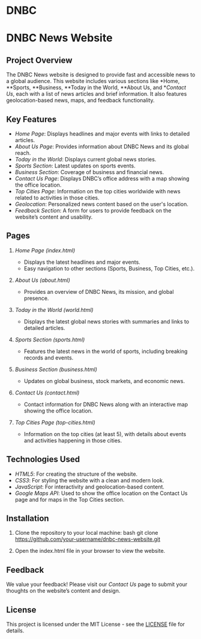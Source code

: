 # DNBC
# DNBC News Website

## Project Overview
The DNBC News website is designed to provide fast and accessible news to a global audience. This website includes various sections like *Home, **Sports, **Business, **Today in the World, **About Us, and **Contact Us*, each with a list of news articles and brief information. It also features geolocation-based news, maps, and feedback functionality.

## Key Features
- *Home Page*: Displays headlines and major events with links to detailed articles.
- *About Us Page*: Provides information about DNBC News and its global reach.
- *Today in the World*: Displays current global news stories.
- *Sports Section*: Latest updates on sports events.
- *Business Section*: Coverage of business and financial news.
- *Contact Us Page*: Displays DNBC’s office address with a map showing the office location.
- *Top Cities Page*: Information on the top cities worldwide with news related to activities in those cities.
- *Geolocation*: Personalized news content based on the user's location.
- *Feedback Section*: A form for users to provide feedback on the website’s content and usability.

## Pages
1. *Home Page (index.html)*  
   - Displays the latest headlines and major events.
   - Easy navigation to other sections (Sports, Business, Top Cities, etc.).

2. *About Us (about.html)*  
   - Provides an overview of DNBC News, its mission, and global presence.

3. *Today in the World (world.html)*  
   - Displays the latest global news stories with summaries and links to detailed articles.

4. *Sports Section (sports.html)*  
   - Features the latest news in the world of sports, including breaking records and events.

5. *Business Section (business.html)*  
   - Updates on global business, stock markets, and economic news.

6. *Contact Us (contact.html)*  
   - Contact information for DNBC News along with an interactive map showing the office location.

7. *Top Cities Page (top-cities.html)*  
   - Information on the top cities (at least 5), with details about events and activities happening in those cities.

## Technologies Used
- *HTML5*: For creating the structure of the website.
- *CSS3*: For styling the website with a clean and modern look.
- *JavaScript*: For interactivity and geolocation-based content.
- *Google Maps API*: Used to show the office location on the Contact Us page and for maps in the Top Cities section.
  
## Installation
1. Clone the repository to your local machine:
    bash
    git clone https://github.com/your-username/dnbc-news-website.git
    
2. Open the index.html file in your browser to view the website.

## Feedback
We value your feedback! Please visit our *Contact Us* page to submit your thoughts on the website’s content and design.

## License
This project is licensed under the MIT License - see the [LICENSE](LICENSE) file for details.
